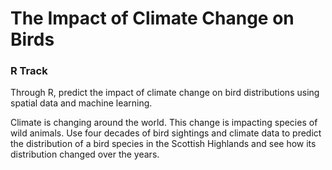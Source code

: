 # The Impact of Climate Change on Birds

### R Track
Through R, predict the impact of climate change on bird distributions using spatial data and machine learning.

Climate is changing around the world. This change is impacting species of wild animals. Use four decades of bird sightings and climate data to predict the distribution of a bird species in the Scottish Highlands and see how its distribution changed over the years.
